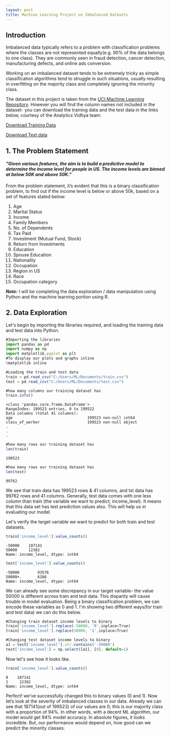 ```yaml
---
layout: post
title: Machine Learning Project on Imbalanced Datasets
---
```





## Introduction ##
Imbalanced data typically refers to a problem with classification problems where the classes are not represented equally(e.g. 90% of the data belongs to one class). They are commonly seen in  fraud detection, cancer detection, manufacturing defects, and online ads conversion. 

Working on an imbalanced dataset tends to be extremely tricky as simple classification algorithms tend to struggle in such situations, usually resulting in overfitting on the majority class and completely ignoring the minority class.

The dataset in this project is taken from the [UCI Machine Learning Repository](http://archive.ics.uci.edu/ml/machine-learning-databases/census-income-mld/). However you will find the column names not included in the dataset- you can download the training data and the test data in the links below, courtesy of the Analytics Vidhya team:

[Download Training Data](https://www.analyticsvidhya.com/wp-content/uploads/2016/09/train.zip)

[Download Test data](https://www.analyticsvidhya.com/wp-content/uploads/2016/09/test.zip)

## 1. The Problem Statement ##
#### _"Given various features, the aim is to build a predictive model to determine the income level for people in US. The income levels are binned at below 50K and above 50K."_

From the problem statement, it’s evident that this is a binary classification problem, to find out if the income level is below or above 50k, based on a set of features stated below: 

1. Age
2. Marital Status
3. Income
4. Family Members
5. No. of Dependents
6. Tax Paid
7. Investment (Mutual Fund, Stock)
8. Return from Investments
9. Education
10. Spouse Education
11. Nationality
12. Occupation
13. Region in US
14. Race
15. Occupation category

_**Note:**_ I will be completing the data exploration / data manipulation using Python and the machine learning portion using R.

## 2. Data Exploration ##
Let's begin by importing the libraries required, and loading the training data and test data into Python.
```javascript
#Importing the libraries
import pandas as pd
import numpy as np
import matplotlib.pyplot as plt
#To display our plots and graphs inline
%matplotlib inline
```

```javascript
#Loading the train and test data
train = pd.read_csv("C:/Users/ML/Documents/train.csv")
test = pd.read_csv("C:/Users/ML/Documents/test.csv")
```

```javascript
#how many columns our training dataset has
train.info()
```
`<class 'pandas.core.frame.DataFrame'>`  
`RangeIndex: 199523 entries, 0 to 199522`  
`Data columns (total 41 columns):`  
`age                                 199523 non-null int64`  
`class_of_worker                     199523 non-null object`  
`.`  
`.`  
`.`  

```javascript
#how many rows our training dataset has
len(train)
```
`199523`

```javascript
#how many rows our training dataset has
len(test)
```
`99762`

We see that train data has 199523 rows & 41 columns, and tst data has 99762 rows and 41 columns. Generally, test data comes with one less column than train (the variable we want to predict; income_level). It means that this data set has test prediction values also. This will help us in evaluating our model.

Let's verify the target variable we want to predict for both train and test datasets. 

```javascript
train['income_level'].value_counts()
```
`-50000    187141`   
`50000     12382`  
`Name: income_level, dtype: int64`  

```javascript
test['income_level'].value_counts()
```

`-50000        93576`  
`50000+.       6186`    
`Name: income_level, dtype: int64`  

We can already see some discrepancy in our target variable- the value 50000 is different across train and test data. This disparity will cause trouble in model evaluation. Being a binary classification problem, we can encode these variables as 0 and 1. I'm showing two different ways(for train and test data) we can do this below.

```javascript
#Changing train dataset income levels to binary
train['income_level'].replace(-50000, '0',inplace=True)
train['income_level'].replace(50000, '1',inplace=True)
```
```javascript
#Changing test dataset income levels to binary
a1 = test['income_level'].str.contains('-50000')
test['income_level'] = np.select([a1], [0], default=1)
```
Now let's see how it looks like.
```javascript 
train['income_level'].value_counts()
```
`0    187141`  
`1     12382`  
`Name: income_level, dtype: int64`  

Perfect! we've successfully changed this to binary values (0 and 1). Now let’s look at the severity of imbalanced classes in our data. Already we can see that 187141(out of 199523) of our values are 0; this is our majority class with a proportion of 94%. In other words, with a decent ML algorithm, our model would get 94% model accuracy. In absolute figures, it looks incredible. But, our performance would depend on, how good can we predict the minority classes.


